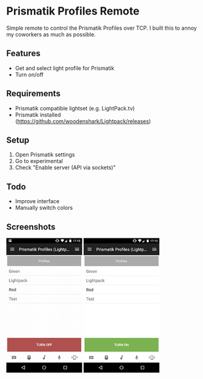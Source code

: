 # Prismatik Profiles Remote
Simple remote to control the Prismatik Profiles over TCP. I built this to annoy my coworkers as much as possible. 

## Features
* Get and select light profile for Prismatik
* Turn on/off

## Requirements
 * Prismatik compatible lightset (e.g. LightPack.tv)
 * Prismatik installed (https://github.com/woodenshark/Lightpack/releases)

## Setup
 1. Open Prismatik settings
 2. Go to experimental
 3. Check "Enable server (API via sockets)"

## Todo
 * Improve interface
 * Manually switch colors

## Screenshots
<img src="screen1.jpg" alt="Screenshot 1" width="200">
<img src="screen2.jpg" alt="Screenshot 2" width="200">
